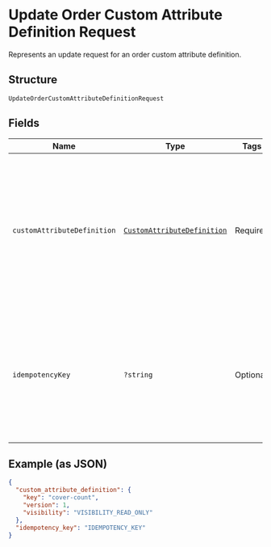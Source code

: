
# Update Order Custom Attribute Definition Request

Represents an update request for an order custom attribute definition.

## Structure

`UpdateOrderCustomAttributeDefinitionRequest`

## Fields

| Name | Type | Tags | Description | Getter | Setter |
|  --- | --- | --- | --- | --- | --- |
| `customAttributeDefinition` | [`CustomAttributeDefinition`](../../doc/models/custom-attribute-definition.md) | Required | Represents a definition for custom attribute values. A custom attribute definition<br>specifies the key, visibility, schema, and other properties for a custom attribute. | getCustomAttributeDefinition(): CustomAttributeDefinition | setCustomAttributeDefinition(CustomAttributeDefinition customAttributeDefinition): void |
| `idempotencyKey` | `?string` | Optional | A unique identifier for this request, used to ensure idempotency.<br>For more information, see [Idempotency](https://developer.squareup.com/docs/basics/api101/idempotency).<br>**Constraints**: *Maximum Length*: `45` | getIdempotencyKey(): ?string | setIdempotencyKey(?string idempotencyKey): void |

## Example (as JSON)

```json
{
  "custom_attribute_definition": {
    "key": "cover-count",
    "version": 1,
    "visibility": "VISIBILITY_READ_ONLY"
  },
  "idempotency_key": "IDEMPOTENCY_KEY"
}
```

